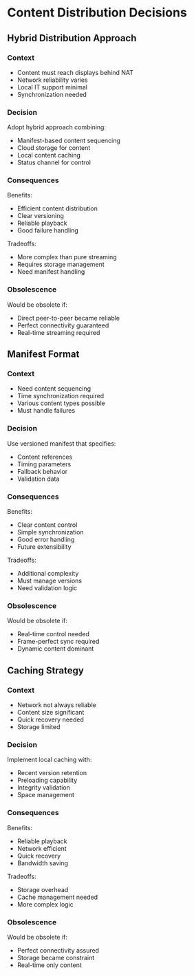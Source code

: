 # Content Distribution Decisions

## Hybrid Distribution Approach

### Context
- Content must reach displays behind NAT
- Network reliability varies
- Local IT support minimal
- Synchronization needed

### Decision
Adopt hybrid approach combining:
- Manifest-based content sequencing
- Cloud storage for content
- Local content caching
- Status channel for control

### Consequences
Benefits:
- Efficient content distribution
- Clear versioning
- Reliable playback
- Good failure handling

Tradeoffs:
- More complex than pure streaming
- Requires storage management
- Need manifest handling

### Obsolescence
Would be obsolete if:
- Direct peer-to-peer became reliable
- Perfect connectivity guaranteed
- Real-time streaming required

## Manifest Format

### Context
- Need content sequencing
- Time synchronization required
- Various content types possible
- Must handle failures

### Decision
Use versioned manifest that specifies:
- Content references
- Timing parameters
- Fallback behavior
- Validation data

### Consequences
Benefits:
- Clear content control
- Simple synchronization
- Good error handling
- Future extensibility

Tradeoffs:
- Additional complexity
- Must manage versions
- Need validation logic

### Obsolescence
Would be obsolete if:
- Real-time control needed
- Frame-perfect sync required
- Dynamic content dominant

## Caching Strategy

### Context
- Network not always reliable
- Content size significant
- Quick recovery needed
- Storage limited

### Decision
Implement local caching with:
- Recent version retention
- Preloading capability
- Integrity validation
- Space management

### Consequences
Benefits:
- Reliable playback
- Network efficient
- Quick recovery
- Bandwidth saving

Tradeoffs:
- Storage overhead
- Cache management needed
- More complex logic

### Obsolescence
Would be obsolete if:
- Perfect connectivity assured
- Storage became constraint
- Real-time only content